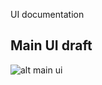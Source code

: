 UI documentation
## Main UI draft

![alt main ui](https://raw.githubusercontent.com/udo-tech-team/ShadowVPN-iOS-2/master/docs/shadowbit-dev4.jpg)
